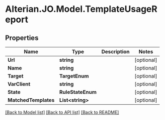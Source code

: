 # Alterian.JO.Model.TemplateUsageReport

## Properties

Name | Type | Description | Notes
------------ | ------------- | ------------- | -------------
**Url** | **string** |  | [optional] 
**Name** | **string** |  | [optional] 
**Target** | **TargetEnum** |  | [optional] 
**VarClient** | **string** |  | [optional] 
**State** | **RuleStateEnum** |  | [optional] 
**MatchedTemplates** | **List&lt;string&gt;** |  | [optional] 

[[Back to Model list]](../README.md#documentation-for-models) [[Back to API list]](../README.md#documentation-for-api-endpoints) [[Back to README]](../README.md)

